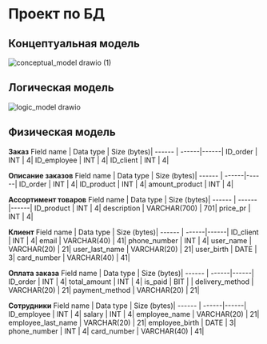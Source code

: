 # Проект по БД

## Концептуальная модель
![conceptual_model drawio (1)](https://user-images.githubusercontent.com/65976385/161466593-456fee18-08a9-48bb-8e51-66d5382adba6.svg)


## Логическая модель
![logic_model drawio](https://user-images.githubusercontent.com/65976385/161466611-3b0fc902-7189-4a45-90db-4c6b7c92246b.svg)

## Физическая модель

**Заказ**
Field name | Data type | Size (bytes)|
------ | ------|------|
ID_order   |  INT | 4|
ID_employee   | INT | 4| 
ID_client   | INT | 4|

**Описание заказов**
Field name | Data type | Size (bytes)|
------ | ------|------|
ID_order   |  INT | 4|
ID_product   | INT | 4| 
amount_product   | INT | 4|

**Ассортимент товаров**
Field name | Data type | Size (bytes)|
------ | ------|------|
ID_product   |  INT | 4|
description   | VARCHAR(700) | 701| 
price_pr   | INT | 4|

**Клиент**
Field name | Data type | Size (bytes)|
------ | ------|------|
ID_client   |  INT | 4|
email   | VARCHAR(40) | 41| 
phone_number   | INT | 4|
user_name   | VARCHAR(20) | 21|
user_last_name   | VARCHAR(20) | 21|
user_birth   | DATE | 3|
card_number   | VARCHAR(40) | 41|

**Оплата заказа**
Field name | Data type | Size (bytes)|
------ | ------|------|
ID_order   |  INT | 4|
total_amount   | INT | 4| 
is_paid   | BIT | |
delivery_method   |  VARCHAR(20) | 21|
payment_method   | VARCHAR(20) | 21| 

**Сотрудники**
Field name | Data type | Size (bytes)|
------ | ------|------|
ID_employee   |  INT | 4|
salary   | INT | 4| 
employee_name   | VARCHAR(20) | 21|
employee_last_name   | VARCHAR(20) | 21|
employee_birth   | DATE | 3| 
phone_number  | INT | 4|
card_number   |  VARCHAR(40) | 41|
